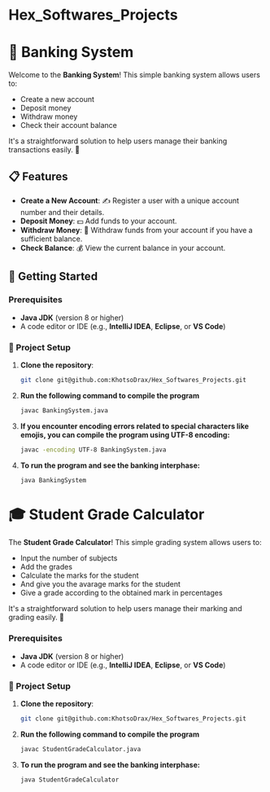 # Hex_Softwares_Projects

# 🏦 Banking System

Welcome to the **Banking System**! This simple banking system allows users to:

- Create a new account
- Deposit money
- Withdraw money
- Check their account balance

It's a straightforward solution to help users manage their banking transactions easily. 🚀

## 📋 Features

- **Create a New Account**: ✍️ Register a user with a unique account number and their details.
- **Deposit Money**: 💵 Add funds to your account.
- **Withdraw Money**: 💸 Withdraw funds from your account if you have a sufficient balance.
- **Check Balance**: 💰 View the current balance in your account.

## 🚀 Getting Started

### Prerequisites
- **Java JDK** (version 8 or higher)
- A code editor or IDE (e.g., **IntelliJ IDEA**, **Eclipse**, or **VS Code**)

### 📂 Project Setup

1. **Clone the repository**:
   ```bash
   git clone git@github.com:KhotsoDrax/Hex_Softwares_Projects.git
   
2. **Run the following command to compile the program**
   ```bash
   javac BankingSystem.java
   
3. **If you encounter encoding errors related to special characters like emojis, you can compile the program using UTF-8 encoding:**
   ```bash
   javac -encoding UTF-8 BankingSystem.java

4. **To run the program and see the banking interphase:**
   ```bash
   java BankingSystem


# 🎓 Student Grade Calculator

The **Student Grade Calculator**! This simple grading system allows users to:

- Input the number of subjects
- Add the grades
- Calculate the marks for the student
- And give you the avarage marks for the student
- Give a grade according to the obtained mark in percentages

It's a straightforward solution to help users manage their marking and grading easily. 🚀

### Prerequisites
- **Java JDK** (version 8 or higher)
- A code editor or IDE (e.g., **IntelliJ IDEA**, **Eclipse**, or **VS Code**)

### 📂 Project Setup

1. **Clone the repository**:
   ```bash
   git clone git@github.com:KhotsoDrax/Hex_Softwares_Projects.git

2. **Run the following command to compile the program**
   ```bash
   javac StudentGradeCalculator.java


3. **To run the program and see the banking interphase:**
   ```bash
   java StudentGradeCalculator
